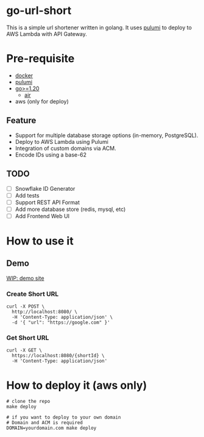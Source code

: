 # go-url-short

This is a simple url shortener written in golang.
It uses [pulumi](https://www.pulumi.com/) to deploy to AWS Lambda with API Gateway.

# Pre-requisite

- [docker](https://docs.docker.com/get-docker/)
- [pulumi](https://www.pulumi.com/docs/get-started/install/)
- [go>=1.20](https://golang.org/doc/install)
    - [air](https://github.com/cosmtrek/air)
- aws (only for deploy)

## Feature

- Support for multiple database storage options (in-memory, PostgreSQL).
- Deploy to AWS Lambda using Pulumi
- Integration of custom domains via ACM.
- Encode IDs using a base-62

## TODO

- [ ] Snowflake ID Generator
- [ ] Add tests
- [ ] Support REST API Format
- [ ] Add more database store (redis, mysql, etc)
- [ ] Add Frontend Web UI

# How to use it

## Demo

[WIP: demo site](https://s.m0ai.dev)

### Create Short URL

```shell
curl -X POST \
  http://localhost:8080/ \
  -H 'Content-Type: application/json' \
  -d '{ "url": "https://google.com" }'
```

### Get Short URL

```shell
curl -X GET \
  https://localhost:8080/{shortId} \
  -H 'Content-Type: application/json'
```

# How to deploy it (aws only)

```shell
# clone the repo
make deploy

# if you want to deploy to your own domain
# Domain and ACM is required
DOMAIN=yourdomain.com make deploy
```

